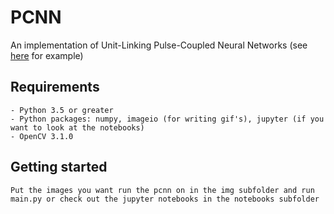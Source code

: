 # PCNN

An implementation of Unit-Linking Pulse-Coupled Neural Networks (see [here](http://www.naturalspublishing.com/files/published/586ditw11466f5.pdf) for example)

## Requirements

    - Python 3.5 or greater
    - Python packages: numpy, imageio (for writing gif's), jupyter (if you want to look at the notebooks)
    - OpenCV 3.1.0

## Getting started

    Put the images you want run the pcnn on in the img subfolder and run main.py or check out the jupyter notebooks in the notebooks subfolder